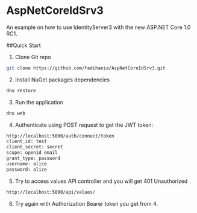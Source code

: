 # AspNetCoreIdSrv3
An example on how to use IdentityServer3 with the new ASP.NET Core 1.0 RC1.

##Quick Start
1. Clone Git repo
```bash
git clone https://github.com/fadihania/AspNetCoreIdSrv3.git
```
2. Install NuGet packages dependencies
```bash
dnu restore
```
3. Run the application
```bash
dnx web
```
4. Authenticate using POST request to get the JWT token:
```bash
http://localhost:5000/auth/connect/token
client_id: test
client_secret: secret
scope: openid email
grant_type: password
username: alice
password: alice
```
5. Try to access values API controller and you will get 401 Unauthorized
```bash
http://localhost:5000/api/values/
```
6. Try again with Authorization Bearer token you get from 4.